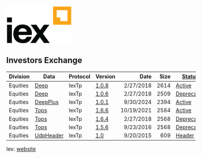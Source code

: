 [![Iex](https://github.com/Open-Markets-Initiative/Directory/blob/main/Organizations/Iex/Images/Logo.png)](https://www.iexexchange.io)


## Investors Exchange

| Division | Data | Protocol | Version | Date | Size | [Status][Omi.Glossary.Status] | [Testing][Omi.Glossary.Testing] | Specification |
| --- | --- | --- | --- | ---: | ---: | --- | --- | --- |
| Equities | [Deep][Iex.Equities.Deep.IexTp.v1.0.8.Dissector] | IexTp | [1.0.8][Iex.Equities.Deep.IexTp.v1.0.8.Dissector] | 2/27/2018 | 2614 | [Active][Omi.Glossary.Status.Active] | [Verified][Omi.Glossary.Testing.Verified] | [url][Iex.Equities.Deep.IexTp.v1.0.8.Url] - [pdf][Iex.Equities.Deep.IexTp.v1.0.8.Pdf] |
| Equities | [Deep][Iex.Equities.Deep.IexTp.v1.0.6.Dissector] | IexTp | [1.0.6][Iex.Equities.Deep.IexTp.v1.0.6.Dissector] | 2/27/2018 | 2509 | [Deprecated][Omi.Glossary.Status.Deprecated] | [Verified][Omi.Glossary.Testing.Verified] | [url][Iex.Equities.Deep.IexTp.v1.0.6.Url] - [pdf][Iex.Equities.Deep.IexTp.v1.0.6.Pdf] |
| Equities | [DeepPlus][Iex.Equities.DeepPlus.IexTp.v1.0.1.Dissector] | IexTp | [1.0.1][Iex.Equities.DeepPlus.IexTp.v1.0.1.Dissector] | 9/30/2024 | 2394 | [Active][Omi.Glossary.Status.Active] | [Verified][Omi.Glossary.Testing.Verified] | [url][Iex.Equities.DeepPlus.IexTp.v1.0.1.Url] - [pdf][Iex.Equities.DeepPlus.IexTp.v1.0.1.Pdf] |
| Equities | [Tops][Iex.Equities.Tops.IexTp.v1.6.6.Dissector] | IexTp | [1.6.6][Iex.Equities.Tops.IexTp.v1.6.6.Dissector] | 10/19/2021 | 2584 | [Active][Omi.Glossary.Status.Active] | [Verified][Omi.Glossary.Testing.Verified] | [url][Iex.Equities.Tops.IexTp.v1.6.6.Url] - [pdf][Iex.Equities.Tops.IexTp.v1.6.6.Pdf] |
| Equities | [Tops][Iex.Equities.Tops.IexTp.v1.6.4.Dissector] | IexTp | [1.6.4][Iex.Equities.Tops.IexTp.v1.6.4.Dissector] | 2/27/2018 | 2568 | [Deprecated][Omi.Glossary.Status.Deprecated] | [Verified][Omi.Glossary.Testing.Verified] | [url][Iex.Equities.Tops.IexTp.v1.6.4.Url] - [pdf][Iex.Equities.Tops.IexTp.v1.6.4.Pdf] |
| Equities | [Tops][Iex.Equities.Tops.IexTp.v1.5.6.Dissector] | IexTp | [1.5.6][Iex.Equities.Tops.IexTp.v1.5.6.Dissector] | 9/23/2016 | 2568 | [Deprecated][Omi.Glossary.Status.Deprecated] | [Verified][Omi.Glossary.Testing.Verified] | [url][Iex.Equities.Tops.IexTp.v1.5.6.Url] - [pdf][Iex.Equities.Tops.IexTp.v1.5.6.Pdf] |
| Equities | [UdpHeader][Iex.Equities.UdpHeader.IexTp.v1.0.Dissector] | IexTp | [1.0][Iex.Equities.UdpHeader.IexTp.v1.0.Dissector] | 9/20/2015 | 609 | [Header][Omi.Glossary.Status.Header] | [Verified][Omi.Glossary.Testing.Verified] | [url][Iex.Equities.UdpHeader.IexTp.v1.0.Url] - [pdf][Iex.Equities.UdpHeader.IexTp.v1.0.Pdf] |


Iex: [website](https://www.iexexchange.io "Go to Investors Exchange")


[Omi.Glossary.Status]: https://github.com/Open-Markets-Initiative/Directory/blob/main/Glossary/Status.md "Protocol Deployment Status"
[Omi.Glossary.Status.Active]: https://github.com/Open-Markets-Initiative/Directory/blob/main/Glossary/Status.md "Deployment Status: Protocol is in active production"
[Omi.Glossary.Status.Deprecated]: https://github.com/Open-Markets-Initiative/Directory/blob/main/Glossary/Status.md "Deployment Status: Protocol is no longer in active use"
[Omi.Glossary.Status.Future]: https://github.com/Open-Markets-Initiative/Directory/blob/main/Glossary/Status.md "Deployment Status: Protocol is not yet deployed to an active production environment"
[Omi.Glossary.Status.Unknown]: https://github.com/Open-Markets-Initiative/Directory/blob/main/Glossary/Status.md "Deployment Status: Protocol deployment status is unknown"
[Omi.Glossary.Status.Header]: https://github.com/Open-Markets-Initiative/Directory/blob/main/Glossary/Status.md "Deployment Status: Header only protocol provided for debugging"
[Omi.Glossary.Testing]: https://github.com/Open-Markets-Initiative/Directory/blob/main/Glossary/Testing.md "Protocol Testing Status"
[Omi.Glossary.Testing.Verified]: https://github.com/Open-Markets-Initiative/Directory/blob/main/Glossary/Testing.md "Testing Status: Protocol has been tested on live data"
[Omi.Glossary.Testing.Incomplete]: https://github.com/Open-Markets-Initiative/Directory/blob/main/Glossary/Testing.md "Testing Status: Protocol has been tested on live data but contains known issues"
[Omi.Glossary.Testing.Beta]: https://github.com/Open-Markets-Initiative/Directory/blob/main/Glossary/Testing.md "Testing Status: Protocol has not been tested and structure is speculative"
[Omi.Glossary.Testing.Untested]: https://github.com/Open-Markets-Initiative/Directory/blob/main/Glossary/Testing.md "Testing Status: Protocol has not been tested on live data"

[Iex.Equities.Deep.IexTp.v1.0.6.Dissector]: https://github.com/Open-Markets-Initiative/wireshark-lua/blob/main/Iex/Iex_Equities_Deep_IexTp_v1_0_6_Dissector.lua "Iex Equities Deep IexTp v1.0.6 Wireshark Dissector"
[Iex.Equities.Deep.IexTp.v1.0.6.Url]: https://www.iexexchange.io/resources/trading/documents "Investors Exchange 1.0.6 Url"
[Iex.Equities.Deep.IexTp.v1.0.6.Pdf]: https://github.com/Open-Markets-Initiative/Directory/blob/main/Organizations/Iex/Specifications/Iex.Equities.Deep.IexTp.v1.0.6.pdf "Investors Exchange 1.0.6 Pdf"
[Iex.Equities.Deep.IexTp.v1.0.8.Dissector]: https://github.com/Open-Markets-Initiative/wireshark-lua/blob/main/Iex/Iex_Equities_Deep_IexTp_v1_0_8_Dissector.lua "Iex Equities Deep IexTp v1.0.8 Wireshark Dissector"
[Iex.Equities.Deep.IexTp.v1.0.8.Url]: https://www.iexexchange.io/resources/trading/documents "Investors Exchange 1.0.8 Url"
[Iex.Equities.Deep.IexTp.v1.0.8.Pdf]: https://github.com/Open-Markets-Initiative/Directory/blob/main/Organizations/Iex/Specifications/Iex.Equities.Deep.IexTp.v1.0.8.pdf "Investors Exchange 1.0.8 Pdf"
[Iex.Equities.DeepPlus.IexTp.v1.0.1.Dissector]: https://github.com/Open-Markets-Initiative/wireshark-lua/blob/main/Iex/Iex_Equities_DeepPlus_IexTp_v1_0_1_Dissector.lua "Iex Equities DeepPlus IexTp v1.0.1 Wireshark Dissector"
[Iex.Equities.DeepPlus.IexTp.v1.0.1.Url]: https://www.iexexchange.io/resources/trading/documents "Investors Exchange 1.0.1 Url"
[Iex.Equities.DeepPlus.IexTp.v1.0.1.Pdf]: https://github.com/Open-Markets-Initiative/Directory/blob/main/Organizations/Iex/Specifications/Iex.Equities.DeepPlus.IexTp.v1.0.1.pdf "Investors Exchange 1.0.1 Pdf"
[Iex.Equities.Tops.IexTp.v1.5.6.Dissector]: https://github.com/Open-Markets-Initiative/wireshark-lua/blob/main/Iex/Iex_Equities_Tops_IexTp_v1_5_6_Dissector.lua "Iex Equities Tops IexTp v1.5.6 Wireshark Dissector"
[Iex.Equities.Tops.IexTp.v1.5.6.Url]: https://www.iexexchange.io/resources/trading/documents "Investors Exchange 1.5.6 Url"
[Iex.Equities.Tops.IexTp.v1.5.6.Pdf]: https://github.com/Open-Markets-Initiative/Directory/blob/main/Organizations/Iex/Specifications/Iex.Equities.Tops.IexTp.v1.5.6.pdf "Investors Exchange 1.5.6 Pdf"
[Iex.Equities.Tops.IexTp.v1.6.4.Dissector]: https://github.com/Open-Markets-Initiative/wireshark-lua/blob/main/Iex/Iex_Equities_Tops_IexTp_v1_6_4_Dissector.lua "Iex Equities Tops IexTp v1.6.4 Wireshark Dissector"
[Iex.Equities.Tops.IexTp.v1.6.4.Url]: https://www.iexexchange.io/resources/trading/documents "Investors Exchange 1.6.4 Url"
[Iex.Equities.Tops.IexTp.v1.6.4.Pdf]: https://github.com/Open-Markets-Initiative/Directory/blob/main/Organizations/Iex/Specifications/Iex.Equities.Tops.IexTp.v1.6.4.pdf "Investors Exchange 1.6.4 Pdf"
[Iex.Equities.Tops.IexTp.v1.6.6.Dissector]: https://github.com/Open-Markets-Initiative/wireshark-lua/blob/main/Iex/Iex_Equities_Tops_IexTp_v1_6_6_Dissector.lua "Iex Equities Tops IexTp v1.6.6 Wireshark Dissector"
[Iex.Equities.Tops.IexTp.v1.6.6.Url]: https://www.iexexchange.io/resources/trading/documents "Investors Exchange 1.6.6 Url"
[Iex.Equities.Tops.IexTp.v1.6.6.Pdf]: https://github.com/Open-Markets-Initiative/Directory/blob/main/Organizations/Iex/Specifications/Iex.Equities.Tops.IexTp.v1.6.6.pdf "Investors Exchange 1.6.6 Pdf"
[Iex.Equities.UdpHeader.IexTp.v1.0.Dissector]: https://github.com/Open-Markets-Initiative/wireshark-lua/blob/main/Iex/Iex_Equities_UdpHeader_IexTp_v1_0_Dissector.lua "Iex Equities UdpHeader IexTp v1.0 Wireshark Dissector"
[Iex.Equities.UdpHeader.IexTp.v1.0.Url]: https://iextrading.com/trading/market-data/ "Investors Exchange 1.0 Url"
[Iex.Equities.UdpHeader.IexTp.v1.0.Pdf]: https://github.com/Open-Markets-Initiative/Directory/blob/main/Organizations/Iex/Specifications/Iex.Equities.IexTp.v1.0.pdf "Investors Exchange 1.0 Pdf"
